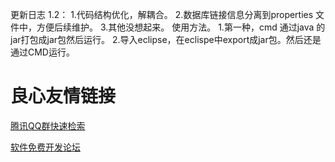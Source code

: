 更新日志 1.2：
    1.代码结构优化，解耦合。
    2.数据库链接信息分离到properties 文件中，方便后续维护。
    3.其他没想起来。
使用方法。
    1.第一种，cmd 通过java 的jar打包成jar包然后运行。
    2.导入eclipse，在eclispe中export成jar包。然后还是通过CMD运行。

 # 良心友情链接

[腾讯QQ群快速检索](http://u.720life.cn/s/8cf73f7c)

[软件免费开发论坛](http://u.720life.cn/s/bbb01dc0)